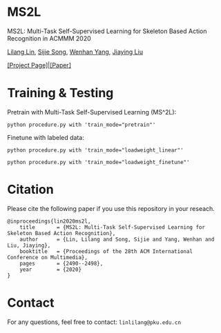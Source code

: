 # MS2L
MS2L: Multi-Task Self-Supervised Learning for Skeleton Based Action Recognition in ACMMM 2020

[Lilang Lin](https://langlandslin.github.io/), [Sijie Song](https://sijiesong.github.io/), [Wenhan Yang](https://flyywh.github.io/), [Jiaying Liu](http://39.96.165.147/people/liujiaying.html)

[[Project Page]](https://langlandslin.github.io/projects/MSL/)|[[Paper]](https://arxiv.org/abs/2010.05599)
     
# Training & Testing

Pretrain with Multi-Task Self-Supervised Learning (MS^2L):

    python procedure.py with 'train_mode="pretrain"'

Finetune with labeled data:

    python procedure.py with 'train_mode="loadweight_linear"'

    python procedure.py with 'train_mode="loadweight_finetune"'
     
# Citation
Please cite the following paper if you use this repository in your reseach.

    @inproceedings{lin2020ms2l,
        title       = {MS2L: Multi-Task Self-Supervised Learning for Skeleton Based Action Recognition},
        author      = {Lin, Lilang and Song, Sijie and Yang, Wenhan and Liu, Jiaying},
        booktitle   = {Proceedings of the 28th ACM International Conference on Multimedia},
        pages       = {2490--2498},
        year        = {2020}
    }
    

# Contact
For any questions, feel free to contact: `linlilang@pku.edu.cn`